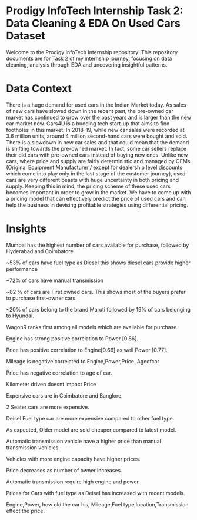 # Prodigy InfoTech Internship Task 2: Data Cleaning & EDA On Used Cars Dataset
Welcome to the Prodigy InfoTech Internship repository! This repository documents are for Task 2 of my internship journey, focusing on data cleaning, analysis through EDA and uncovering insightful patterns.

# Data Context

There is a huge demand for used cars in the Indian Market today. As sales of new cars have slowed down in the recent past, the pre-owned car market has continued to grow over the past years and is larger than the new car market now. Cars4U is a budding tech start-up that aims to find footholes in this market. In 2018-19, while new car sales were recorded at 3.6 million units, around 4 million second-hand cars were bought and sold. There is a slowdown in new car sales and that could mean that the demand is shifting towards the pre-owned market. In fact, some car sellers replace their old cars with pre-owned cars instead of buying new ones. Unlike new cars, where price and supply are fairly deterministic and managed by OEMs (Original Equipment Manufacturer / except for dealership level discounts which come into play only in the last stage of the customer journey), used cars are very different beasts with huge uncertainty in both pricing and supply. Keeping this in mind, the pricing scheme of these used cars becomes important in order to grow in the market. We have to come up with a pricing model that can effectively predict the price of used cars and can help the business in devising profitable strategies using differential pricing.

# Insights

Mumbai has the highest number of cars available for purchase, followed by Hyderabad and Coimbatore

~53% of cars have fuel type as Diesel this shows diesel cars provide higher performance

~72% of cars have manual transmission

~82 % of cars are First owned cars. This shows most of the buyers prefer to purchase first-owner cars.

~20% of cars belong to the brand Maruti followed by 19% of cars belonging to Hyundai.

WagonR ranks first among all models which are available for purchase

Engine has strong positive correlation to Power [0.86].

Price has positive correlation to Engine[0.66] as well Power [0.77].

Mileage is negative correlated to Engine,Power,Price.,Ageofcar

Price has negative correlation to age of car.

Kilometer driven doesnt impact Price

Expensive cars are in Coimbatore and Banglore.

2 Seater cars are more expensive.

Deisel Fuel type car are more expensive compared to other fuel type.

As expected, Older model are sold cheaper compared to latest model.

Automatic transmission vehicle have a higher price than manual transmission vehicles.

Vehicles with more engine capacity have higher prices.

Price decreases as number of owner increases.

Automatic transmission require high engine and power.

Prices for Cars with fuel type as Deisel has increased with recent models.

Engine,Power, how old the car his, Mileage,Fuel type,location,Transmission effect the price.

